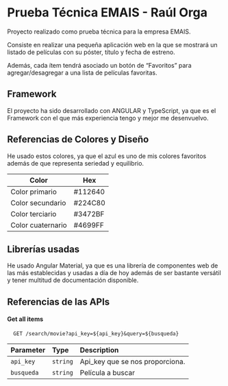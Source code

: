
# Prueba Técnica  EMAIS - Raúl Orga

Proyecto realizado como prueba técnica para la empresa EMAIS.

Consiste en realizar una pequeña aplicación web en la que se mostrará un listado 
de películas con su póster, título y fecha de estreno.

Además, cada ítem tendrá asociado un botón de “Favoritos” para agregar/desagregar a una lista de películas favoritas.


## Framework

El proyecto ha sido desarrollado con ANGULAR y TypeScript, ya que es el Framework con el
que más experiencia tengo y mejor me desenvuelvo.
## Referencias de Colores y Diseño

He usado estos colores, ya que el azul es uno de mis colores favoritos además de que representa
seriedad y equilibrio.

| Color             | Hex                                                                |
| ----------------- | ------------------------------------------------------------------ |
| Color primario    | #112640 |
| Color secundario  | #224C80 |
| Color terciario   | #3472BF |
| Color cuaternario | #4699FF |


## Librerías usadas

He usado Angular Material, ya que es una librería de componentes web de las más establecidas
y usadas a día de hoy además de ser bastante versátil y tener multitud de documentación disponible.
## Referencias de las APIs

#### Get all items

```http
  GET /search/movie?api_key=${api_key}&query=${busqueda}
```

| Parameter | Type      | Description                 |
| :-------- |  :------- | :------------------------- |
| `api_key` |  `string` | Api_key que se nos proporciona.|
| `busqueda`| `string`  | Película a buscar |
